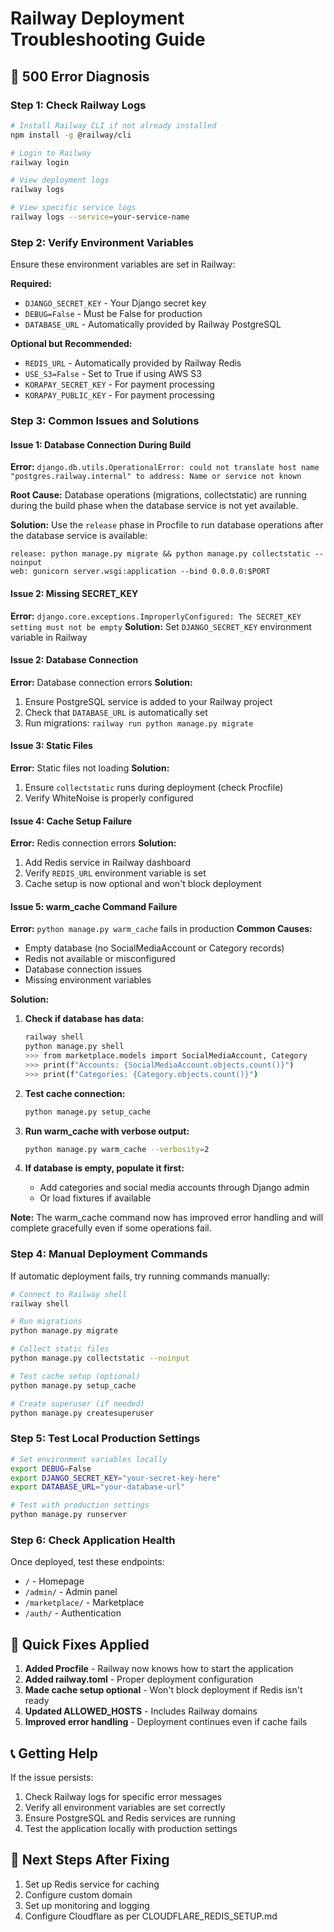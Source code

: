 # Railway Deployment Troubleshooting Guide

## 🚨 500 Error Diagnosis

### Step 1: Check Railway Logs
```bash
# Install Railway CLI if not already installed
npm install -g @railway/cli

# Login to Railway
railway login

# View deployment logs
railway logs

# View specific service logs
railway logs --service=your-service-name
```

### Step 2: Verify Environment Variables
Ensure these environment variables are set in Railway:

**Required:**
- `DJANGO_SECRET_KEY` - Your Django secret key
- `DEBUG=False` - Must be False for production
- `DATABASE_URL` - Automatically provided by Railway PostgreSQL

**Optional but Recommended:**
- `REDIS_URL` - Automatically provided by Railway Redis
- `USE_S3=False` - Set to True if using AWS S3
- `KORAPAY_SECRET_KEY` - For payment processing
- `KORAPAY_PUBLIC_KEY` - For payment processing

### Step 3: Common Issues and Solutions

#### Issue 1: Database Connection During Build
**Error:** `django.db.utils.OperationalError: could not translate host name "postgres.railway.internal" to address: Name or service not known`

**Root Cause:** Database operations (migrations, collectstatic) are running during the build phase when the database service is not yet available.

**Solution:** Use the `release` phase in Procfile to run database operations after the database service is available:
```
release: python manage.py migrate && python manage.py collectstatic --noinput
web: gunicorn server.wsgi:application --bind 0.0.0.0:$PORT
```

#### Issue 2: Missing SECRET_KEY
**Error:** `django.core.exceptions.ImproperlyConfigured: The SECRET_KEY setting must not be empty`
**Solution:** Set `DJANGO_SECRET_KEY` environment variable in Railway

#### Issue 2: Database Connection
**Error:** Database connection errors
**Solution:** 
1. Ensure PostgreSQL service is added to your Railway project
2. Check that `DATABASE_URL` is automatically set
3. Run migrations: `railway run python manage.py migrate`

#### Issue 3: Static Files
**Error:** Static files not loading
**Solution:**
1. Ensure `collectstatic` runs during deployment (check Procfile)
2. Verify WhiteNoise is properly configured

#### Issue 4: Cache Setup Failure
**Error:** Redis connection errors
**Solution:**
1. Add Redis service in Railway dashboard
2. Verify `REDIS_URL` environment variable is set
3. Cache setup is now optional and won't block deployment

#### Issue 5: warm_cache Command Failure
**Error:** `python manage.py warm_cache` fails in production
**Common Causes:**
- Empty database (no SocialMediaAccount or Category records)
- Redis not available or misconfigured
- Database connection issues
- Missing environment variables

**Solution:**
1. **Check if database has data:**
   ```bash
   railway shell
   python manage.py shell
   >>> from marketplace.models import SocialMediaAccount, Category
   >>> print(f"Accounts: {SocialMediaAccount.objects.count()}")
   >>> print(f"Categories: {Category.objects.count()}")
   ```

2. **Test cache connection:**
   ```bash
   python manage.py setup_cache
   ```

3. **Run warm_cache with verbose output:**
   ```bash
   python manage.py warm_cache --verbosity=2
   ```

4. **If database is empty, populate it first:**
   - Add categories and social media accounts through Django admin
   - Or load fixtures if available

**Note:** The warm_cache command now has improved error handling and will complete gracefully even if some operations fail.

### Step 4: Manual Deployment Commands
If automatic deployment fails, try running commands manually:

```bash
# Connect to Railway shell
railway shell

# Run migrations
python manage.py migrate

# Collect static files
python manage.py collectstatic --noinput

# Test cache setup (optional)
python manage.py setup_cache

# Create superuser (if needed)
python manage.py createsuperuser
```

### Step 5: Test Local Production Settings
```bash
# Set environment variables locally
export DEBUG=False
export DJANGO_SECRET_KEY="your-secret-key-here"
export DATABASE_URL="your-database-url"

# Test with production settings
python manage.py runserver
```

### Step 6: Check Application Health
Once deployed, test these endpoints:
- `/` - Homepage
- `/admin/` - Admin panel
- `/marketplace/` - Marketplace
- `/auth/` - Authentication

## 🔧 Quick Fixes Applied

1. **Added Procfile** - Railway now knows how to start the application
2. **Added railway.toml** - Proper deployment configuration
3. **Made cache setup optional** - Won't block deployment if Redis isn't ready
4. **Updated ALLOWED_HOSTS** - Includes Railway domains
5. **Improved error handling** - Deployment continues even if cache fails

## 📞 Getting Help

If the issue persists:
1. Check Railway logs for specific error messages
2. Verify all environment variables are set correctly
3. Ensure PostgreSQL and Redis services are running
4. Test the application locally with production settings

## 🚀 Next Steps After Fixing

1. Set up Redis service for caching
2. Configure custom domain
3. Set up monitoring and logging
4. Configure Cloudflare as per CLOUDFLARE_REDIS_SETUP.md